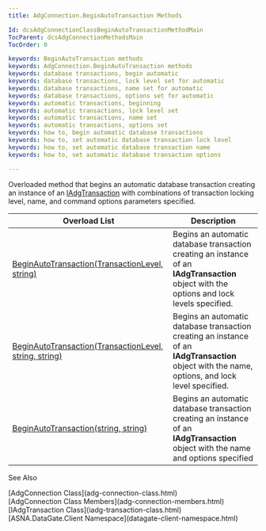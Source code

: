 ```yaml
---
title: AdgConnection.BeginAutoTransaction Methods

Id: dcsAdgConnectionClassBeginAutoTransactionMethodMain
TocParent: dcsAdgConnectionMethodsMain
TocOrder: 0

keywords: BeginAutoTransaction methods
keywords: AdgConnection.BeginAutoTransaction methods
keywords: database transactions, begin automatic
keywords: database transactions, lock level set for automatic
keywords: database transactions, name set for automatic
keywords: database transactions, options set for automatic
keywords: automatic transactions, beginning
keywords: automatic transactions, lock level set
keywords: automatic transactions, name set
keywords: automatic transactions, options set
keywords: how to, begin automatic database transactions
keywords: how to, set automatic database transaction lock level
keywords: how to, set automatic database transaction name
keywords: how to, set automatic database transaction options

---
```


Overloaded method that begins an automatic database transaction creating an instance of an [IAdgTransaction](iadg-transaction-class.html) with combinations of transaction locking level, name, and command options parameters specified.
<br />



| Overload List | Description |
| ---- | ---- |
| [BeginAutoTransaction(TransactionLevel, string)](adg-connection-class-begin-auto-transaction-method1.html) | Begins an automatic database transaction creating an instance of an **IAdgTransaction** object with the options and lock levels specified. |
| [BeginAutoTransaction(TransactionLevel, string, string)](adg-connection-class-begin-auto-transaction-method2.html) | Begins an automatic database transaction creating an instance of an **IAdgTransaction** object with the name, options, and lock level specified. |
| [BeginAutoTransaction(string, string)](adg-connection-class-begin-auto-transaction-method3.html) | Begins an automatic database transaction creating an instance of an **IAdgTransaction** object with the name and options specified |



See Also

<dl />
      [AdgConnection Class](adg-connection-class.html)
      <br />
      [AdgConnection Class Members](adg-connection-members.html)
      <br />
      [IAdgTransaction Class](iadg-transaction-class.html)
      <br />
      [ASNA.DataGate.Client Namespace](datagate-client-namespace.html)

